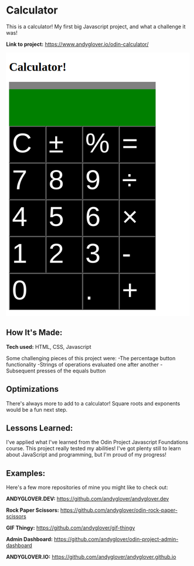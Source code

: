 
# Calculator
This is a calculator! My first big Javascript project, and what a challenge it was!

**Link to project:** https://www.andyglover.io/odin-calculator/

![Thumbnail](./img/project-screenshot.png "screenshot of andyglover.dev")

## How It's Made:

**Tech used:** HTML, CSS, Javascript

Some challenging pieces of this project were:
-The percentage button functionality
-Strings of operations evaluated one after another
-Subsequent presses of the equals button

## Optimizations

There's always more to add to a calculator! Square roots and exponents would be a fun next step.

## Lessons Learned:

I've applied what I've learned from the Odin Project Javascript Foundations course. This project really tested my abilities! I've got plenty still to learn about JavaScript and programming, but I'm proud of my progress!

## Examples:
Here's a few more repositories of mine you might like to check out:

**ANDYGLOVER.DEV:** https://github.com/andyglover/andyglover.dev

**Rock Paper Scissors:** https://github.com/andyglover/odin-rock-paper-scissors

**GIF Thingy:** https://github.com/andyglover/gif-thingy

**Admin Dashboard:** https://github.com/andyglover/odin-project-admin-dashboard

**ANDYGLOVER.IO:** https://github.com/andyglover/andyglover.github.io